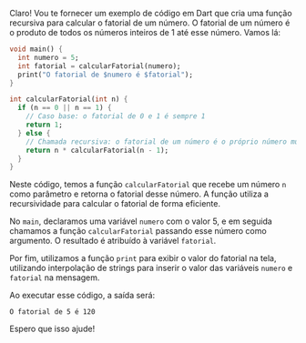 Claro! Vou te fornecer um exemplo de código em Dart que cria uma função recursiva para calcular o fatorial de um número. O fatorial de um número é o produto de todos os números inteiros de 1 até esse número. Vamos lá:

```dart
void main() {
  int numero = 5;
  int fatorial = calcularFatorial(numero);
  print("O fatorial de $numero é $fatorial");
}

int calcularFatorial(int n) {
  if (n == 0 || n == 1) {
    // Caso base: o fatorial de 0 e 1 é sempre 1
    return 1;
  } else {
    // Chamada recursiva: o fatorial de um número é o próprio número multiplicado pelo fatorial do número anterior
    return n * calcularFatorial(n - 1);
  }
}
```

Neste código, temos a função `calcularFatorial` que recebe um número `n` como parâmetro e retorna o fatorial desse número. A função utiliza a recursividade para calcular o fatorial de forma eficiente.

No `main`, declaramos uma variável `numero` com o valor 5, e em seguida chamamos a função `calcularFatorial` passando esse número como argumento. O resultado é atribuído à variável `fatorial`.

Por fim, utilizamos a função `print` para exibir o valor do fatorial na tela, utilizando interpolação de strings para inserir o valor das variáveis `numero` e `fatorial` na mensagem.

Ao executar esse código, a saída será:

```
O fatorial de 5 é 120
```

Espero que isso ajude!